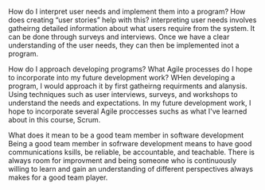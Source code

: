 How do I interpret user needs and implement them into a program? How does creating “user stories” help with this?
interpreting user needs involves gatheirng detailed information about what users require from the system. It can be done through
surveys and interviews. Once we have a clear understanding of the user needs, they can then be implemented inot a program.

How do I approach developing programs? What Agile processes do I hope to incorporate into my future development work?
WHen developing a program, I would approach it by first gatheirng requirments and alanysis. Using techniques such as user interviews,
surveys, and workshops to understand the needs and expectations. In my future development work, I hope to incorporate several Agile proccesses
suchs as what I've learned about in this course, Scrum. 

What does it mean to be a good team member in software development
Being a good team member in sofrware development means to have good communications ksills, be reliable, be accountable, and teachable. 
There is always room for improvment and being someone who is continuously willing to learn and gain an understanding of different 
perspectives always makes for a good team player. 

